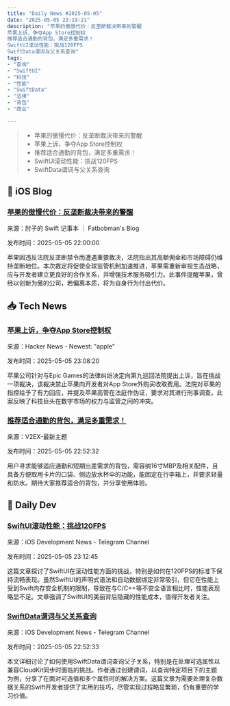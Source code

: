 ```yaml
---
title: "Daily News #2025-05-05"
date: "2025-05-05 23:19:21"
description: "苹果的傲慢代价：反垄断裁决带来的警醒
苹果上诉，争夺App Store控制权
推荐适合通勤的背包，满足多重需求！
SwiftUI滚动性能：挑战120FPS
SwiftData谓词与父关系查询"
tags: 
- "查询"
- "SwiftUI"
- "科技"
- "性能"
- "SwiftData"
- "法律"
- "背包"
- "商业"

---
```


> - 苹果的傲慢代价：反垄断裁决带来的警醒
> - 苹果上诉，争夺App Store控制权
> - 推荐适合通勤的背包，满足多重需求！
> - SwiftUI滚动性能：挑战120FPS
> - SwiftData谓词与父关系查询

## 🍎 iOS Blog

### [苹果的傲慢代价：反垄断裁决带来的警醒](https://fatbobman.com/zh/weekly/issue-082/)

来源：肘子的 Swift 记事本 ｜ Fatbobman's Blog

发布时间：2025-05-05 22:00:00

苹果因违反法院反垄断禁令而遭遇重要裁决，法院指出其高额佣金和市场障碍仍维持垄断地位。本次裁定将促使全球监管机制加速推进，苹果需重新审视生态战略，应与开发者建立更良好的合作关系，并增强技术服务吸引力。此事件提醒苹果，曾经以创新为傲的公司，若偏离本质，将为自身行为付出代价。

## 📥 Tech News

### [苹果上诉，争夺App Store控制权](https://www.theverge.com/news/661032/apple-epic-games-app-store-antitrust-ninth-circuit)

来源：Hacker News - Newest: "apple"

发布时间：2025-05-05 23:08:20

苹果公司针对与Epic Games的法律纠纷决定向第九巡回法院提出上诉，旨在挑战一项裁决，该裁决禁止苹果向开发者对App Store外购买收取费用。法院对苹果的指控给予了有力回应，并提及苹果高管在法庭作伪证，要求对其进行刑事调查。此案反映了科技巨头在数字市场的权力与监管之间的冲突。

### [推荐适合通勤的背包，满足多重需求！](https://www.v2ex.com/t/1129762)

来源：V2EX-最新主题

发布时间：2025-05-05 22:52:32

用户寻求能够适应通勤和短期出差需求的背包，需容纳16寸MBP及相关配件，且具备方便取用卡片的口袋、侧边放水杯伞的功能，能固定在行李箱上，并要求轻量和防水。期待大家推荐适合的背包，并分享使用体验。

## 💾 Daily Dev

### [SwiftUI滚动性能：挑战120FPS](https://blog.jacobstechtavern.com/p/swiftui-scroll-performance-the-120fps)

来源：iOS Development News - Telegram Channel

发布时间：2025-05-05 23:12:45

这篇文章探讨了SwiftUI在滚动性能方面的挑战，特别是如何在120FPS的标准下保持流畅表现。虽然SwiftUI的声明式语法和自动数据绑定非常吸引，但它在性能上受到Swift内存安全机制的限制，导致在与C/C++等不安全语言相比时，性能表现略显不足。文章强调了SwiftUI的美丽背后隐藏的性能成本，值得开发者关注。

### [SwiftData谓词与父关系查询](https://useyourloaf.com/blog/swiftdata-predicates-for-parent-relationships/)

来源：iOS Development News - Telegram Channel

发布时间：2025-05-05 22:52:33

本文详细讨论了如何使用SwiftData谓词查询父子关系，特别是在处理可选属性以兼容CloudKit同步时面临的挑战。作者通过创建谓词，以查询特定项目下的主题为例，分享了在面对可选值和多个属性时的解决方案。这篇文章为需要处理复杂数据关系的Swift开发者提供了实用的技巧，尽管实现过程略显繁琐，仍有重要的学习价值。
